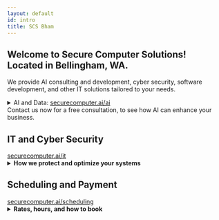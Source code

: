 ```yaml
---
layout: default
id: intro
title: SCS Bham
---
```

<div id="main-content" class="main-content-box"> <div class="main-content">
<h2> Welcome to Secure Computer Solutions!<br>Located in Bellingham, WA.</h2>
  <p>We provide AI consulting and development, cyber security, software development, and other IT solutions tailored to your needs.</p>
</div> </div>

<div class="main-content-box"> <div class="main-content">
  <details class="main-deets">
    <summary class="main-summary">
	AI and Data: <a href="ai.html">securecomputer.ai/ai</a><br>
	Contact us now for a free consultation, to see how AI can enhance your business.
    </summary>
    Examples of AI solutions we offer include:<br>
- Custom chatbot for your website.<br>
- Data-driven analysis for actionable insights to cut costs and improve sales.<br>
- Automation of repetitive tasks to free up your time and make work fun.<br>
- Forecasting and contrasting outcomes of various strategies, or making data-driven predictions in general.<br>
- Secure and encrypted data storage and transfer, in your hands.<br>
- Custom cloud solutions for complex and unique integrations.<br>
<br>
Whether you're optimizing workflow or building new tools, we help you leverage AI effectively, securely, and profitably.
  </details>
</div> </div>

<div class="main-content-box"> <div class="main-content">
	<div>
		<h2>IT and Cyber Security</h2>
		<a href="it.html">securecomputer.ai/it</a>
	</div>
  <details class="main-deets">
    <summary class="main-summary"><strong>How we protect and optimize your systems</strong></summary>
    <br>
    We provide expert IT services across all major platforms, including software engineering, computer repair, security hardening, network setup, data recovery, and consulting. Our approach emphasizes hand-tailored solutions to unique problems, efficiency, and reliability.
  </details>
</div></div>

<div class="main-content-box"> <div class="main-content">
	<h2>Scheduling and Payment</h2>
	<a href="scheduling.html">securecomputer.ai/scheduling</a>
	<details class="main-deets">
		<summary class="main-summary"><strong>Rates, hours, and how to book</strong></summary>
		<br>
		We are open 11am–5pm daily, by appointment only.
		<br><br>
		<strong>Rates:</strong>
		<ul>
			<li>$120/hr for general IT and cyber security</li>
			<li>$160/hr for AI consulting and development</li>
		</ul>
		<br>
		Larger projects can be handled by milestone-based contracts.
		<br><br>
		Pay securely at:
		<br>
		<a href="https://www.paypal.com/ncp/payment/2945BQTEQSAHW" target="_blank" rel="noopener">
			https://www.paypal.com/ncp/payment/2945BQTEQSAHW
		</a>
		<br><br>
		We intentionally avoid embedded payment buttons for a more secure experience.
	</details>
</div></div>

